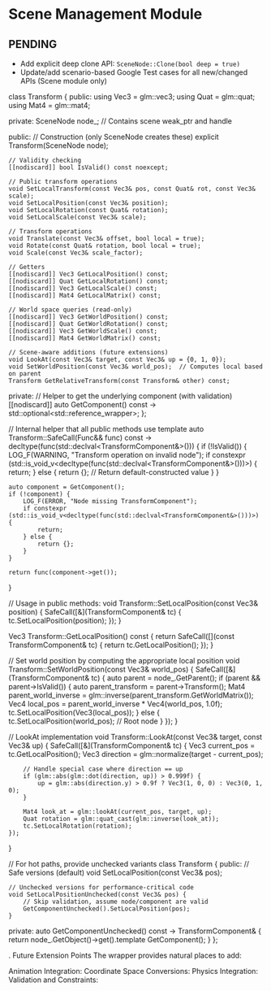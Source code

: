 # Scene Management Module

## PENDING
- Add explicit deep clone API: `SceneNode::Clone(bool deep = true)`
- Update/add scenario-based Google Test cases for all new/changed APIs (Scene module only)



class Transform {
public:
    using Vec3 = glm::vec3;
    using Quat = glm::quat;
    using Mat4 = glm::mat4;

private:
    SceneNode node_;  // Contains scene weak_ptr and handle

public:
    // Construction (only SceneNode creates these)
    explicit Transform(SceneNode node);

    // Validity checking
    [[nodiscard]] bool IsValid() const noexcept;

    // Public transform operations
    void SetLocalTransform(const Vec3& pos, const Quat& rot, const Vec3& scale);
    void SetLocalPosition(const Vec3& position);
    void SetLocalRotation(const Quat& rotation);
    void SetLocalScale(const Vec3& scale);

    // Transform operations
    void Translate(const Vec3& offset, bool local = true);
    void Rotate(const Quat& rotation, bool local = true);
    void Scale(const Vec3& scale_factor);

    // Getters
    [[nodiscard]] Vec3 GetLocalPosition() const;
    [[nodiscard]] Quat GetLocalRotation() const;
    [[nodiscard]] Vec3 GetLocalScale() const;
    [[nodiscard]] Mat4 GetLocalMatrix() const;

    // World space queries (read-only)
    [[nodiscard]] Vec3 GetWorldPosition() const;
    [[nodiscard]] Quat GetWorldRotation() const;
    [[nodiscard]] Vec3 GetWorldScale() const;
    [[nodiscard]] Mat4 GetWorldMatrix() const;

    // Scene-aware additions (future extensions)
    void LookAt(const Vec3& target, const Vec3& up = {0, 1, 0});
    void SetWorldPosition(const Vec3& world_pos);  // Computes local based on parent
    Transform GetRelativeTransform(const Transform& other) const;

private:
    // Helper to get the underlying component (with validation)
    [[nodiscard]] auto GetComponent() const -> std::optional<std::reference_wrapper<TransformComponent>>;
};


// Internal helper that all public methods use
template<typename Func>
auto Transform::SafeCall(Func&& func) const -> decltype(func(std::declval<TransformComponent&>())) {
    if (!IsValid()) {
        LOG_F(WARNING, "Transform operation on invalid node");
        if constexpr (std::is_void_v<decltype(func(std::declval<TransformComponent&>()))>) {
            return;
        } else {
            return {}; // Return default-constructed value
        }
    }

    auto component = GetComponent();
    if (!component) {
        LOG_F(ERROR, "Node missing TransformComponent");
        if constexpr (std::is_void_v<decltype(func(std::declval<TransformComponent&>()))>) {
            return;
        } else {
            return {};
        }
    }

    return func(component->get());
}

// Usage in public methods:
void Transform::SetLocalPosition(const Vec3& position) {
    SafeCall([&](TransformComponent& tc) {
        tc.SetLocalPosition(position);
    });
}

Vec3 Transform::GetLocalPosition() const {
    return SafeCall([](const TransformComponent& tc) {
        return tc.GetLocalPosition();
    });
}

// Set world position by computing the appropriate local position
void Transform::SetWorldPosition(const Vec3& world_pos) {
    SafeCall([&](TransformComponent& tc) {
        auto parent = node_.GetParent();
        if (parent && parent->IsValid()) {
            auto parent_transform = parent->Transform();
            Mat4 parent_world_inverse = glm::inverse(parent_transform.GetWorldMatrix());
            Vec4 local_pos = parent_world_inverse * Vec4(world_pos, 1.0f);
            tc.SetLocalPosition(Vec3(local_pos));
        } else {
            tc.SetLocalPosition(world_pos); // Root node
        }
    });
}

// LookAt implementation
void Transform::LookAt(const Vec3& target, const Vec3& up) {
    SafeCall([&](TransformComponent& tc) {
        Vec3 current_pos = tc.GetLocalPosition();
        Vec3 direction = glm::normalize(target - current_pos);

        // Handle special case where direction == up
        if (glm::abs(glm::dot(direction, up)) > 0.999f) {
            up = glm::abs(direction.y) > 0.9f ? Vec3(1, 0, 0) : Vec3(0, 1, 0);
        }

        Mat4 look_at = glm::lookAt(current_pos, target, up);
        Quat rotation = glm::quat_cast(glm::inverse(look_at));
        tc.SetLocalRotation(rotation);
    });
}

// For hot paths, provide unchecked variants
class Transform {
public:
    // Safe versions (default)
    void SetLocalPosition(const Vec3& pos);

    // Unchecked versions for performance-critical code
    void SetLocalPositionUnchecked(const Vec3& pos) {
        // Skip validation, assume node/component are valid
        GetComponentUnchecked().SetLocalPosition(pos);
    }

private:
    auto GetComponentUnchecked() const -> TransformComponent& {
        return node_.GetObject()->get().template GetComponent<TransformComponent>();
    }
};

. Future Extension Points
The wrapper provides natural places to add:

Animation Integration:
Coordinate Space Conversions:
Physics Integration:
Validation and Constraints:

